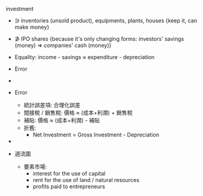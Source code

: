 
investment
- $\ni$ inventories (unsold product), equipments, plants, houses
     {keep it, can make money}
- $\not\ni$ IPO shares
     {because it's only changing forms:
      investors' savings (money) => companies' cash (money)}

- Equality:  income - savings $\approx$ expenditure - depreciation
- Error
-
- Error
	- 統計誤差項: 合理化誤差
	- 間接稅 / 銷售稅: 價格 $\approx$ (成本+利潤) + 銷售稅
	- 補貼: 價格 $\approx$ (成本+利潤) - 補貼
	- 折舊:
		- Net Investment = Gross Investment - Depreciation
-
- 週流圖
	- 要素市場:
		- interest for the use of capital
		- rent for the use of land / natural resources
		- profits paid to entrepreneurs